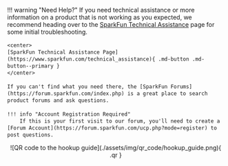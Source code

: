 !!! warning "Need Help?"
	If you need technical assistance or more information on a product that is not working as you expected, we recommend heading over to the [SparkFun Technical Assistance](https://www.sparkfun.com/technical_assistance) page for some initial troubleshooting.

	<center>
	[SparkFun Technical Assistance Page](https://www.sparkfun.com/technical_assistance){ .md-button .md-button--primary }
	</center>

	If you can't find what you need there, the [SparkFun Forums](https://forum.sparkfun.com/index.php) is a great place to search product forums and ask questions.

	!!! info "Account Registration Required"
		If this is your first visit to our forum, you'll need to create a [Forum Account](https://forum.sparkfun.com/ucp.php?mode=register) to post questions.



<!-- QR Code for Hookup Guide (Displayed when printed) -->
<center>
![QR code to the hookup guide](./assets/img/qr_code/hookup_guide.png){ .qr }
</center>